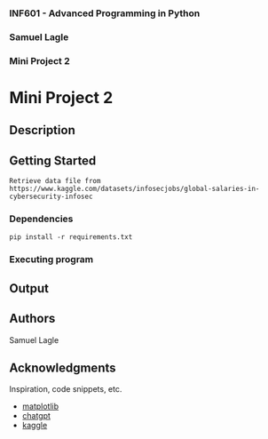 ### INF601 - Advanced Programming in Python
### Samuel Lagle
### Mini Project 2


# Mini Project 2

## Description

## Getting Started

```
Retrieve data file from https://www.kaggle.com/datasets/infosecjobs/global-salaries-in-cybersecurity-infosec
```

### Dependencies

```
pip install -r requirements.txt
```

### Executing program


## Output

## Authors

Samuel Lagle

## Acknowledgments

Inspiration, code snippets, etc.
* [matplotlib](https://matplotlib.org/)
* [chatgpt](https://chatgpt.com/share/66f4b3a1-9a60-8000-ae7d-b9b68340f494)
* [kaggle](https://www.kaggle.com/datasets/infosecjobs/global-salaries-in-cybersecurity-infosec)